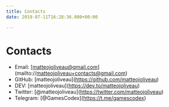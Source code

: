 ```yaml
---
title: Contacts
date: 2019-07-11T16:28:36.000+00:00

---
```

# Contacts

* Email: \[matteojoliveau@gmail.com\](mailto://matteojoliveau+contacts@gmail.com)
* GitHub: \[matteojoliveau\](https://github.com/matteojoliveau)
* DEV: \[matteojoliveau\](https://dev.to/matteojoliveau)
* Twitter: \[@matteojoliveau\](https://twitter.com/matteojoliveau)
* Telegram: \[@GamesCodex\](https://t.me/gamescodex)